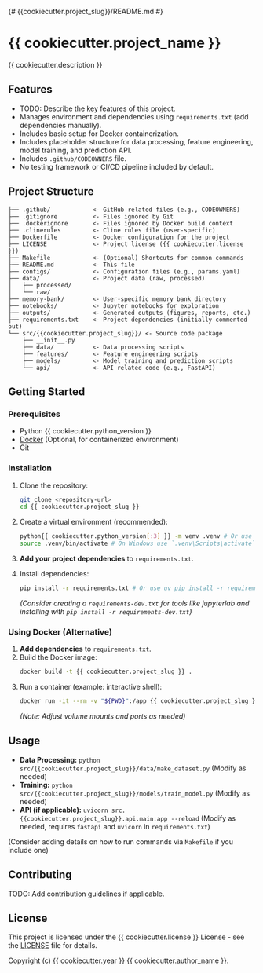 {# {{cookiecutter.project_slug}}/README.md #}
# {{ cookiecutter.project_name }}

{{ cookiecutter.description }}

## Features

* TODO: Describe the key features of this project.
* Manages environment and dependencies using `requirements.txt` (add dependencies manually).
* Includes basic setup for Docker containerization.
* Includes placeholder structure for data processing, feature engineering, model training, and prediction API.
* Includes `.github/CODEOWNERS` file.
* No testing framework or CI/CD pipeline included by default.

## Project Structure

```
├── .github/            <- GitHub related files (e.g., CODEOWNERS)
├── .gitignore          <- Files ignored by Git
├── .dockerignore       <- Files ignored by Docker build context
├── .clinerules         <- Cline rules file (user-specific)
├── Dockerfile          <- Docker configuration for the project
├── LICENSE             <- Project license ({{ cookiecutter.license }})
├── Makefile            <- (Optional) Shortcuts for common commands
├── README.md           <- This file
├── configs/            <- Configuration files (e.g., params.yaml)
├── data/               <- Project data (raw, processed)
│   ├── processed/
│   └── raw/
├── memory-bank/        <- User-specific memory bank directory
├── notebooks/          <- Jupyter notebooks for exploration
├── outputs/            <- Generated outputs (figures, reports, etc.)
├── requirements.txt    <- Project dependencies (initially commented out)
└── src/{{cookiecutter.project_slug}}/ <- Source code package
    ├── __init__.py
    ├── data/           <- Data processing scripts
    ├── features/       <- Feature engineering scripts
    ├── models/         <- Model training and prediction scripts
    └── api/            <- API related code (e.g., FastAPI)
```

## Getting Started

### Prerequisites

* Python {{ cookiecutter.python_version }}
* [Docker](https://docs.docker.com/get-docker/) (Optional, for containerized environment)
* Git

### Installation

1.  Clone the repository:
    ```bash
    git clone <repository-url>
    cd {{ cookiecutter.project_slug }}
    ```

2.  Create a virtual environment (recommended):
    ```bash
    python{{ cookiecutter.python_version[:3] }} -m venv .venv # Or use uv, conda, etc.
    source .venv/bin/activate # On Windows use `.venv\Scripts\activate`
    ```

3.  **Add your project dependencies** to `requirements.txt`.

4.  Install dependencies:
    ```bash
    pip install -r requirements.txt # Or use uv pip install -r requirements.txt
    ```
    *(Consider creating a `requirements-dev.txt` for tools like jupyterlab and installing with `pip install -r requirements-dev.txt`)*

### Using Docker (Alternative)

1.  **Add dependencies** to `requirements.txt`.
2.  Build the Docker image:
    ```bash
    docker build -t {{ cookiecutter.project_slug }} .
    ```
3.  Run a container (example: interactive shell):
    ```bash
    docker run -it --rm -v "${PWD}":/app {{ cookiecutter.project_slug }} bash
    ```
    *(Note: Adjust volume mounts and ports as needed)*

## Usage

* **Data Processing:** `python src/{{cookiecutter.project_slug}}/data/make_dataset.py` (Modify as needed)
* **Training:** `python src/{{cookiecutter.project_slug}}/models/train_model.py` (Modify as needed)
* **API (if applicable):** `uvicorn src.{{cookiecutter.project_slug}}.api.main:app --reload` (Modify as needed, requires `fastapi` and `uvicorn` in `requirements.txt`)

(Consider adding details on how to run commands via `Makefile` if you include one)

## Contributing

TODO: Add contribution guidelines if applicable.

## License

This project is licensed under the {{ cookiecutter.license }} License - see the [LICENSE](LICENSE) file for details.

Copyright (c) {{ cookiecutter.year }} {{ cookiecutter.author_name }}.
